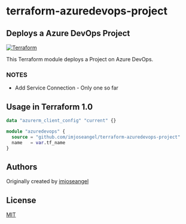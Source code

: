 # terraform-azuredevops-project

## Deploys a Azure DevOps Project

[![Terraform](https://github.com/imjoseangel/terraform-azuredevops-project/actions/workflows/terraform.yml/badge.svg)](https://github.com/imjoseangel/terraform-azuredevops-project/actions/workflows/terraform.yml)

This Terraform module deploys a Project on Azure DevOps.

### NOTES

* Add Service Connection - Only one so far

## Usage in Terraform 1.0

```terraform
data "azurerm_client_config" "current" {}

module "azuredevops" {
  source = "github.com/imjoseangel/terraform-azuredevops-project"
  name   = var.tf_name
}
```

## Authors

Originally created by [imjoseangel](http://github.com/imjoseangel)

## License

[MIT](LICENSE)
